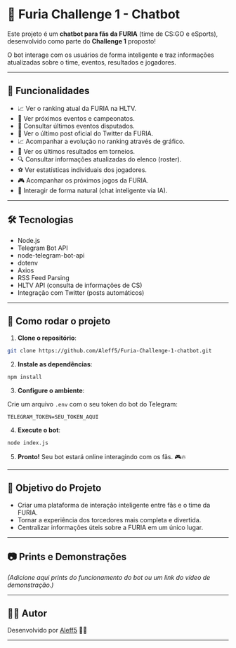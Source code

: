 # 🐺 Furia Challenge 1 - Chatbot

Este projeto é um **chatbot para fãs da FURIA** (time de CS:GO e eSports), desenvolvido como parte do **Challenge 1** proposto!

O bot interage com os usuários de forma inteligente e traz informações atualizadas sobre o time, eventos, resultados e jogadores.

---

## 🚀 Funcionalidades

- 📈 Ver o ranking atual da FURIA na HLTV.
- 📅 Ver próximos eventos e campeonatos.
- 📁 Consultar últimos eventos disputados.
- 📰 Ver o último post oficial do Twitter da FURIA.
- 📈 Acompanhar a evolução no ranking através de gráfico.
- 🎯 Ver os últimos resultados em torneios.
- 🔍 Consultar informações atualizadas do elenco (roster).
- ⚽ Ver estatísticas individuais dos jogadores.
- 🎮 Acompanhar os próximos jogos da FURIA.
- 🤖 Interagir de forma natural (chat inteligente via IA).

---

## 🛠️ Tecnologias

- Node.js
- Telegram Bot API
- node-telegram-bot-api
- dotenv
- Axios
- RSS Feed Parsing
- HLTV API (consulta de informações de CS)
- Integração com Twitter (posts automáticos)

---

## 📲 Como rodar o projeto

1. **Clone o repositório**:

```bash
git clone https://github.com/Aleff5/Furia-Challenge-1-chatbot.git
```

2. **Instale as dependências**:

```bash
npm install
```

3. **Configure o ambiente**:

Crie um arquivo `.env` com o seu token do bot do Telegram:

```
TELEGRAM_TOKEN=SEU_TOKEN_AQUI
```

4. **Execute o bot**:

```bash
node index.js
```

5. **Pronto!** Seu bot estará online interagindo com os fãs. 🎮🔥

---

## 📄 Objetivo do Projeto

- Criar uma plataforma de interação inteligente entre fãs e o time da FURIA.
- Tornar a experiência dos torcedores mais completa e divertida.
- Centralizar informações úteis sobre a FURIA em um único lugar.

---

## 📷 Prints e Demonstrações

*(Adicione aqui prints do funcionamento do bot ou um link do vídeo de demonstração.)*

---

## 👨‍💻 Autor

Desenvolvido por [Aleff5](https://github.com/Aleff5) 🤘🐺

---
